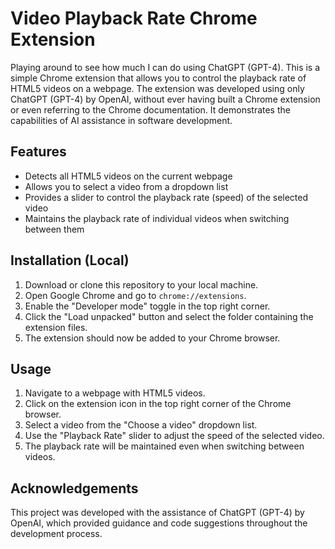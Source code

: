 # Video Playback Rate Chrome Extension

Playing around to see how much I can do using ChatGPT (GPT-4).
This is a simple Chrome extension that allows you to control the playback rate of HTML5 videos on a webpage. The extension was developed using only ChatGPT (GPT-4) by OpenAI, without ever having built a Chrome extension or even referring to the Chrome documentation. It demonstrates the capabilities of AI assistance in software development.

## Features

- Detects all HTML5 videos on the current webpage
- Allows you to select a video from a dropdown list
- Provides a slider to control the playback rate (speed) of the selected video
- Maintains the playback rate of individual videos when switching between them

## Installation (Local)

1. Download or clone this repository to your local machine.
2. Open Google Chrome and go to `chrome://extensions`.
3. Enable the "Developer mode" toggle in the top right corner.
4. Click the "Load unpacked" button and select the folder containing the extension files.
5. The extension should now be added to your Chrome browser.

## Usage

1. Navigate to a webpage with HTML5 videos.
2. Click on the extension icon in the top right corner of the Chrome browser.
3. Select a video from the "Choose a video" dropdown list.
4. Use the "Playback Rate" slider to adjust the speed of the selected video.
5. The playback rate will be maintained even when switching between videos.

## Acknowledgements

This project was developed with the assistance of ChatGPT (GPT-4) by OpenAI, which provided guidance and code suggestions throughout the development process.
